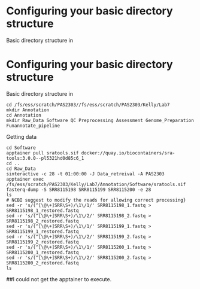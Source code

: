 # Configuring your basic directory structure
Basic directory structure in
# Configuring your basic directory structure
Basic directory structure in
```
cd /fs/ess/scratch/PAS2303//fs/ess/scratch/PAS2303/Kelly/Lab7
mkdir Annotation
cd Annotation
mkdir Raw_Data Software QC Preprocessing Assessment Genome_Preparation Funannotate_pipeline
```

Getting data
```
cd Software
apptainer pull sratools.sif docker://quay.io/biocontainers/sra-tools:3.0.0--pl5321hd0d85c6_1
cd ..
cd Raw_Data
sinteractive -c 28 -t 01:00:00 -J Data_retreival -A PAS2303
apptainer exec /fs/ess/scratch/PAS2303/Kelly/Lab7/Annotation/Software/sratools.sif fasterq-dump -S SRR8115198 SRR8115199 SRR8115200 -e 28
ls
# NCBI suggest to modify the reads for allowing correct processing}
sed -r 's/(^[\@\+]SRR\S+)/\1\/1/' SRR8115198_1.fastq > SRR8115198_1_restored.fastq
sed -r 's/(^[\@\+]SRR\S+)/\1\/2/' SRR8115198_2.fastq > SRR8115198_2_restored.fastq
sed -r 's/(^[\@\+]SRR\S+)/\1\/1/' SRR8115199_1.fastq > SRR8115199_1_restored.fastq
sed -r 's/(^[\@\+]SRR\S+)/\1\/2/' SRR8115199_2.fastq > SRR8115199_2_restored.fastq
sed -r 's/(^[\@\+]SRR\S+)/\1\/1/' SRR8115200_1.fastq > SRR8115200_1_restored.fastq
sed -r 's/(^[\@\+]SRR\S+)/\1\/2/' SRR8115200_2.fastq > SRR8115200_2_restored.fastq
ls
```
##I could not get the apptainer to execute.
